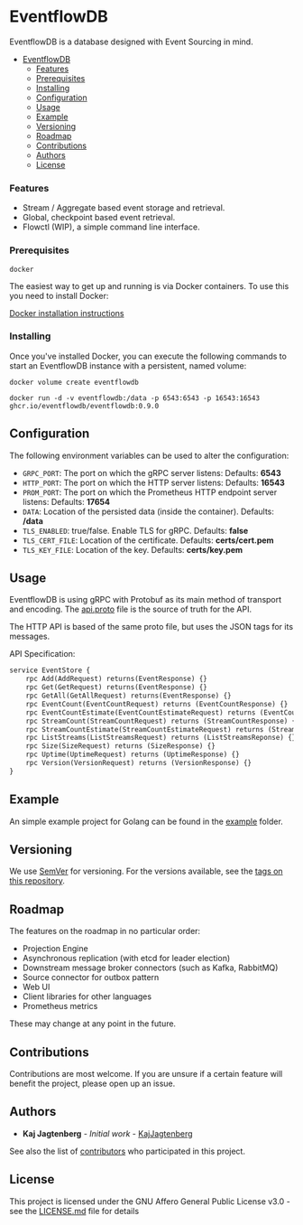 # EventflowDB

EventflowDB is a database designed with Event Sourcing in mind.

- [EventflowDB](#eventflowdb)
    - [Features](#features)
    - [Prerequisites](#prerequisites)
    - [Installing](#installing)
  - [Configuration](#configuration)
  - [Usage](#usage)
  - [Example](#example)
  - [Versioning](#versioning)
  - [Roadmap](#roadmap)
  - [Contributions](#contributions)
  - [Authors](#authors)
  - [License](#license)

### Features

- Stream / Aggregate based event storage and retrieval.
- Global, checkpoint based event retrieval.
- Flowctl (WIP), a simple command line interface.

### Prerequisites

```
docker
```

The easiest way to get up and running is via Docker containers. To use this you need to install Docker:

[Docker installation instructions](https://docs.docker.com/get-docker)

### Installing

Once you've installed Docker, you can execute the following commands to start an EventflowDB instance with a persistent, named volume:

```shell
docker volume create eventflowdb

docker run -d -v eventflowdb:/data -p 6543:6543 -p 16543:16543 ghcr.io/eventflowdb/eventflowdb:0.9.0
```

## Configuration

The following environment variables can be used to alter the configuration:

- `GRPC_PORT`: The port on which the gRPC server listens: Defaults: **6543**
- `HTTP_PORT`: The port on which the HTTP server listens: Defaults: **16543**
- `PROM_PORT`: The port on which the Prometheus HTTP endpoint server listens: Defaults: **17654**
- `DATA`: Location of the persisted data (inside the container). Defaults: **/data**
- `TLS_ENABLED`: true/false. Enable TLS for gRPC. Defaults: **false**
- `TLS_CERT_FILE`: Location of the certificate. Defaults: **certs/cert.pem**
- `TLS_KEY_FILE`: Location of the key. Defaults: **certs/key.pem**

## Usage

EventflowDB is using gRPC with Protobuf as its main method of transport and encoding. The [api.proto](proto/api.proto) file is the source of truth for the API.

The HTTP API is based of the same proto file, but uses the JSON tags for its messages.

API Specification:

```protobuf
service EventStore {
    rpc Add(AddRequest) returns(EventResponse) {}
    rpc Get(GetRequest) returns(EventResponse) {}
    rpc GetAll(GetAllRequest) returns(EventResponse) {}
    rpc EventCount(EventCountRequest) returns (EventCountResponse) {}
    rpc EventCountEstimate(EventCountEstimateRequest) returns (EventCountResponse) {}
    rpc StreamCount(StreamCountRequest) returns (StreamCountResponse) {}
    rpc StreamCountEstimate(StreamCountEstimateRequest) returns (StreamCountResponse) {}
    rpc ListStreams(ListStreamsRequest) returns (ListStreamsReponse) {}
    rpc Size(SizeRequest) returns (SizeResponse) {}
    rpc Uptime(UptimeRequest) returns (UptimeResponse) {}
    rpc Version(VersionRequest) returns (VersionResponse) {}
}
```

## Example

An simple example project for Golang can be found in the [example](example) folder.

## Versioning

We use [SemVer](http://semver.org/) for versioning. For the versions available, see the [tags on this repository](https://github.com/kajjagtenberg/eventflowdb/tags).

## Roadmap

The features on the roadmap in no particular order:

- Projection Engine
- Asynchronous replication (with etcd for leader election)
- Downstream message broker connectors (such as Kafka, RabbitMQ)
- Source connector for outbox pattern
- Web UI
- Client libraries for other languages
- Prometheus metrics

These may change at any point in the future.

## Contributions

Contributions are most welcome. If you are unsure if a certain feature will benefit the project, please open up an issue.

## Authors

- **Kaj Jagtenberg** - _Initial work_ - [KajJagtenberg](https://github.com/kajjagtenberg)

See also the list of [contributors](https://github.com/kajjagtenberg/eventflowdb/contributors) who participated in this project.

## License

This project is licensed under the GNU Affero General Public License v3.0 - see the [LICENSE.md](LICENSE.md) file for details
